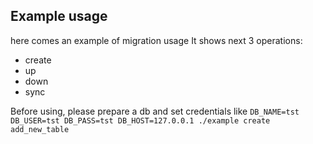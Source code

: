 ## Example usage

here comes an example of migration usage
It shows next 3 operations:

* create
* up
* down
* sync

Before using, please prepare a db and set credentials like
`DB_NAME=tst DB_USER=tst DB_PASS=tst DB_HOST=127.0.0.1 ./example create add_new_table`